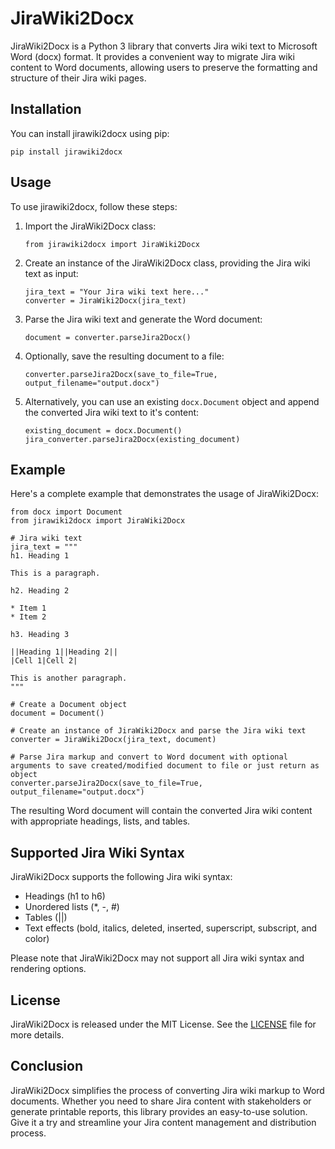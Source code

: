 # JiraWiki2Docx

JiraWiki2Docx is a Python 3 library that converts Jira wiki text to Microsoft Word (docx) format. It provides a convenient way to migrate Jira wiki content to Word documents, allowing users to preserve the formatting and structure of their Jira wiki pages.

## Installation

You can install jirawiki2docx using pip:

```
pip install jirawiki2docx
``` 

## Usage

To use jirawiki2docx, follow these steps:

1.  Import the JiraWiki2Docx class:

	```
    from jirawiki2docx import JiraWiki2Docx
    ``` 

2.  Create an instance of the JiraWiki2Docx class, providing the Jira wiki text as input:

	```
	jira_text = "Your Jira wiki text here..."
	converter = JiraWiki2Docx(jira_text)
	``` 

3.  Parse the Jira wiki text and generate the Word document:

	```
    document = converter.parseJira2Docx()
    ```

4.  Optionally, save the resulting document to a file:

	```
    converter.parseJira2Docx(save_to_file=True, output_filename="output.docx")
    ```

5. Alternatively, you can use an existing `docx.Document` object and append the converted Jira wiki text to it's content:

	```
	existing_document = docx.Document()
	jira_converter.parseJira2Docx(existing_document)
	```

## Example

Here's a complete example that demonstrates the usage of JiraWiki2Docx:

```
from docx import Document
from jirawiki2docx import JiraWiki2Docx

# Jira wiki text
jira_text = """
h1. Heading 1

This is a paragraph.

h2. Heading 2

* Item 1
* Item 2

h3. Heading 3

||Heading 1||Heading 2||
|Cell 1|Cell 2|

This is another paragraph.
"""

# Create a Document object
document = Document()

# Create an instance of JiraWiki2Docx and parse the Jira wiki text
converter = JiraWiki2Docx(jira_text, document)

# Parse Jira markup and convert to Word document with optional arguments to save created/modified document to file or just return as object
converter.parseJira2Docx(save_to_file=True, output_filename="output.docx")
```

The resulting Word document will contain the converted Jira wiki content with appropriate headings, lists, and tables.

## Supported Jira Wiki Syntax

JiraWiki2Docx supports the following Jira wiki syntax:

-   Headings (h1 to h6)
-   Unordered lists (*, -, #)
-   Tables (||)
-   Text effects (bold, italics, deleted, inserted, superscript, subscript, and color)

Please note that JiraWiki2Docx may not support all Jira wiki syntax and rendering options.

## License

JiraWiki2Docx is released under the MIT License. See the [LICENSE](https://github.com/deitar/jirawiki2docx/blob/main/LICENSE) file for more details.

## Conclusion

JiraWiki2Docx simplifies the process of converting Jira wiki markup to Word documents. Whether you need to share Jira content with stakeholders or generate printable reports, this library provides an easy-to-use solution. Give it a try and streamline your Jira content management and distribution process.